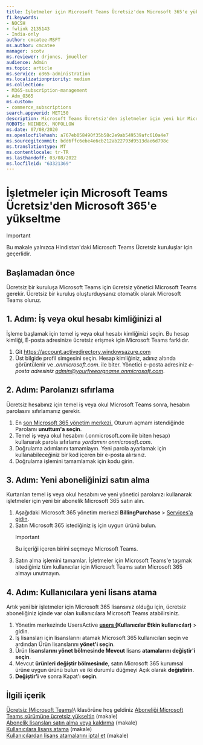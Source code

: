 ```yaml
---
title: İşletmeler için Microsoft Teams Ücretsiz'den Microsoft 365'e yükseltme
f1.keywords:
- NOCSH
- fwlink 2135143
- India-only
author: cmcatee-MSFT
ms.author: cmcatee
manager: scotv
ms.reviewer: drjones, jmueller
audience: Admin
ms.topic: article
ms.service: o365-administration
ms.localizationpriority: medium
ms.collection:
- M365-subscription-management
- Adm_O365
ms.custom:
- commerce_subscriptions
search.appverid: MET150
description: Microsoft Teams Ücretsiz'den işletmeler için yeni bir Microsoft 365 yükseltmeyi öğrenin.
ROBOTS: NOINDEX, NOFOLLOW
ms.date: 07/08/2020
ms.openlocfilehash: a767eb058490f35b58c2e9ab549539afc610a4e7
ms.sourcegitcommit: bdd6ffc6ebe4e6cb212ab22793d9513dae6d798c
ms.translationtype: MT
ms.contentlocale: tr-TR
ms.lasthandoff: 03/08/2022
ms.locfileid: "63321369"
---
```

# <a name="upgrade-from-microsoft-teams-free-to-microsoft-365-for-business"></a>İşletmeler için Microsoft Teams Ücretsiz'den Microsoft 365'e yükseltme

> [!IMPORTANT]
> Bu makale yalnızca Hindistan'daki Microsoft Teams Ücretsiz kuruluşlar için geçerlidir.

## <a name="before-you-begin"></a>Başlamadan önce

Ücretsiz bir kuruluşa Microsoft Teams için ücretsiz yönetici Microsoft Teams gerekir. Ücretsiz bir kuruluş oluşturduysanız otomatik olarak Microsoft Teams oluruz.

## <a name="step-1-get-your-work-or-school-account-id"></a>1. Adım: İş veya okul hesabı kimliğinizi al

İşleme başlamak için temel iş veya okul hesabı kimliğinizi seçin. Bu hesap kimliği, E-posta adresinize ücretsiz erişmek için Microsoft Teams farklıdır.

1. Git <a href="https://go.microsoft.com/fwlink/p/?linkid=2134797" target="_blank"><https://account.activedirectory.windowsazure.com></a>
2. Üst bilgide profil simgesini seçin. Hesap kimliğiniz, adınız altında görüntülenir ve *.onmicrosoft.com*. ile biter.
    Yönetici e-posta adresiniz *e-posta adresiniz admin@yourfreeorgname.onmicrosoft.com*.

## <a name="step-2-reset-your-password"></a>2. Adım: Parolanızı sıfırlama

Ücretsiz hesabınız için temel iş veya okul Microsoft Teams sonra, hesabın parolasını sıfırlamanız gerekir.

1. En <a href="https://go.microsoft.com/fwlink/p/?linkid=2024339" target="_blank">son Microsoft 365 yönetim merkezi.</a> Oturum açmam istendiğinde Parolamı **unuttum'a seçin**.
2. Temel iş veya okul hesabını (.onmicrosoft.com ile biten hesap) kullanarak parola sıfırlama *yordamını onmicrosoft.com*.
3. Doğrulama adımlarını tamamlayın. Yeni parola ayarlamak için kullanabileceğiniz bir kod içeren bir e-posta alırsınız.
4. Doğrulama işlemini tamamlamak için kodu girin.

## <a name="step-3-buy-your-new-subscription"></a>3. Adım: Yeni aboneliğinizi satın alma

Kurtarılan temel iş veya okul hesabını ve yeni yönetici parolanızı kullanarak işletmeler için yeni bir abonelik Microsoft 365 satın alın.

1. Aşağıdaki Microsoft 365 yönetim merkezi **BillingPurchase** >  <a href="https://go.microsoft.com/fwlink/p/?linkid=868433" target="_blank">Services'a gidin</a>.
2. Satın Microsoft 365 istediğiniz iş için uygun ürünü bulun.
    > [!IMPORTANT]
    > Bu içeriği içeren birini seçmeye Microsoft Teams.
3. Satın alma işlemini tamamlar. İşletmeler için Microsoft Teams'e taşımak istediğiniz tüm kullanıcılar için Microsoft Teams satın Microsoft 365 almayı unutmayın.

## <a name="step-4-assign-new-licenses-to-users"></a>4. Adım: Kullanıcılara yeni lisans atama

Artık yeni bir işletmeler için Microsoft 365 lisansınız olduğu için, ücretsiz aboneliğiniz içinde var olan kullanıcılara Microsoft Teams atabilirsiniz.

1. Yönetim merkezinde UsersActive <a href="https://go.microsoft.com/fwlink/p/?linkid=834822" target="_blank">**users (**</a>**Kullanıcılar Etkin kullanıcılar)** >  gidin.
2. İş lisansları için lisanslarını atamak Microsoft 365 kullanıcıları seçin ve ardından Ürün lisanslarını **yönet'i seçin**.
3. Ürün **lisanslarını yönet bölmesinde Mevcut** lisans **atamalarını değiştir'i seçin**.
4. Mevcut **ürünleri değiştir bölmesinde**, satın Microsoft 365 kurumsal ürüne uygun ürünü bulun ve iki durumlu düğmeyi Açık olarak **değiştirin**.
5. **Değiştir'i** ve sonra Kapat'ı **seçin**.

## <a name="related-content"></a>İlgili içerik

[Ücretsiz (Microsoft Teams)](https://support.microsoft.com/office/6d79a648-6913-4696-9237-ed13de64ae3c)\ klasörüne hoş geldiniz
[Aboneliği Microsoft Teams sürümüne ücretsiz yükseltin](/microsoftteams/upgrade-freemium) (makale)\
[Abonelik lisansları satın alma veya kaldırma](../licenses/buy-licenses.md) (makale)\
[Kullanıcılara lisans atama](../../admin/manage/assign-licenses-to-users.md) (makale)\
[Kullanıcılardan lisans atamalarını iptal et](../../admin/manage/remove-licenses-from-users.md) (makale)
